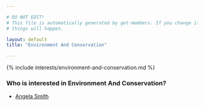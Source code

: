 ```yaml
---

# DO NOT EDIT!
# This file is automatically generated by get-members. If you change it, bad
# things will happen.

layout: default
title: "Environment And Conservation"

---
```


{% include interests/environment-and-conservation.md %}

### Who is interested in Environment And Conservation?


* [Angela Smith](../members/angela-smith.html)

